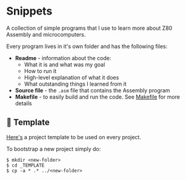 # Snippets

A collection of simple programs that I use to learn more about Z80 Assembly and microcomputers.

Every program lives in it's own folder and has the following files:

* **Readme** - information about the code:
  * What it is and what was my goal
  * How to run it
  * High-level explanation of what it does
  * What outstanding things I learned from it
* **Source file** - the `.asm` file that contains the Assembly program
* **Makefile** - to easily build and run the code. See [Makefile](../tools/make/README.md) for more details

<a name="Template"></a>
## 🧬 Template

[Here's](./_TEMPLATE) a project template to be used on every project.

To bootstrap a new project simply do:

```
$ mkdir <new-folder>
$ cd _TEMPLATE
$ cp -a * .* ../<new-folder>
```
